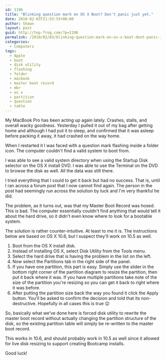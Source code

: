 ```yaml
---
id: 1196
title: "Blinking question mark on OS X Boot? Don't panic just yet."
date: 2010-02-03T21:53:53+00:00
author: Shawn
layout: post
guid: http://top-frog.com/?p=1196
permalink: /2010/02/03/blinking-question-mark-on-os-x-boot-dont-panic-just-yet/
categories:
  - Computers
tags:
  - Apple
  - boot
  - disk utility
  - flashing
  - folder
  - macbook
  - master boot record
  - mbr
  - os x
  - partition
  - question
  - table
---
```

My MacBook Pro has been acting up again lately. Crashes, stalls, and overall wacky goodness. Yesterday I pulled it out of my bag after getting home and although I had put it to sleep, and confirmed that it was asleep before packing it away, it had crashed on the way home.

When I restarted it I was faced with a question mark flashing inside a folder icon. The computer couldn't find a valid system to boot from.



I was able to see a valid system directory when using the Startup Disk selector on the OS X install DVD. I was able to use the Terminal on the DVD to browse the disk as well. All the data was still there. 

I tried everything that I could to get it back but had no success. That is, until I ran across a forum post that I now cannot find again. The person in the post had seemingly run across the solution by luck and I'm very thankful he did.

The problem, as it turns out, was that my Master Boot Record was hosed. This is bad. The computer essentially couldn't find anything that would tell it about the hard drive, so it didn't even know where to look for a bootable system.

The solution is rather counter-intuitive. At least to me it is. The instructions below are based on OS X 10.6, but I suspect they'll work on 10.5 as well.

  1. Boot from the OS X install disk.
  2. Instead of installing OS X, select Disk Utility from the Tools menu.
  3. Select the hard drive that is having the problem in the list on the left.
  4. Now select the Partitions tab in the right side of the panel.
  5. If you have one partition, this part is easy. Simply use the slider in the bottom right corner of the partition diagram to resize the partition, then put it back where it was. If you have multiple partitions take note of the size of the partition you're resizing so you can get it back to right where it was before.
  6. After putting the partition size back the way you found it click the Apply button. You'll be asked to confirm the decision and told that its non-destructive. Hopefully in all cases this is true 😉

So, basically what we've done here is forced disk utility to rewrite the master boot record without actually changing the partition structure of the disk, so the existing partition table will simply be re-written to the master boot record.

This works in 10.6, and should probably work in 10.5 as well since it allowed for live disk resizing to support creating Bootcamp installs.

Good luck!

